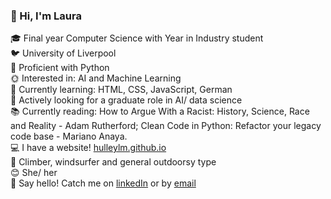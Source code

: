 ### 👋 Hi, I'm Laura 

:mortar_board: Final year Computer Science with Year in Industry student<br>
:bird: University of Liverpool<br>
:snake: Proficient with Python<br>
:sun_with_face: Interested in: AI and Machine Learning<br>
:seedling: Currently learning: HTML, CSS, JavaScript, German<br>
:city_sunrise: Actively looking for a graduate role in AI/ data science<br>
:books: Currently reading: How to Argue With a Racist: History, Science, Race and Reality - Adam Rutherford; Clean Code in Python: Refactor your legacy code base - Mariano Anaya.<br>
:computer: I have a website! <a href="https://hulleylm.github.io/">hulleylm.github.io</a><br>
:sunrise_over_mountains: Climber, windsurfer and general outdoorsy type<br>
:blush: She/ her<br>
:speech_balloon: Say hello! Catch me on <a href="https://www.linkedin.com/in/hulleylm/">linkedIn</a> or by <a href="mailto:hulleylm@gmail.com">email</a><br>
